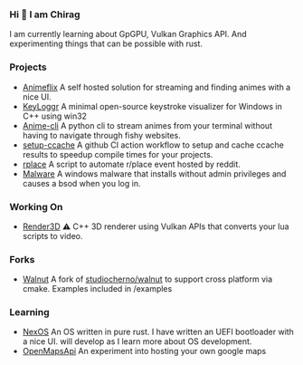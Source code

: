 ### Hi 👋 I am Chirag

I am currently learning about GpGPU, Vulkan Graphics API. And experimenting things that can be possible with rust.

### Projects

- [Animeflix](https://github.com/chirag-droid/animeflix) A self hosted solution for streaming and finding animes with a nice UI.
- [KeyLoggr](https://github.com/chirag-droid/KeyLoggr) A minimal open-source keystroke visualizer for Windows in C++ using win32
- [Anime-cli](https://github.com/chirag-droid/anime-cli) A python cli to stream animes from your terminal without having to navigate through fishy websites.
- [setup-ccache](https://github.com/marketplace/actions/setup-ccache-windows-linux-macos) A github CI action workflow to setup and cache ccache results to speedup compile times for your projects.
- [rplace](https://github.com/r/rplace) A script to automate r/place event hosted by reddit.
- [Malware](https://github.com/chirag-droid/Malware) A windows malware that installs without admin privileges and causes a bsod when you log in.

### Working On

- [Render3D](https://github.com/chirag-droid/Render3D) ⚠️ C++ 3D renderer using Vulkan APIs that converts your lua scripts to video.

### Forks

- [Walnut](https://github.com/chirag-droid/Walnut) A fork of [studiocherno/walnut](https://github.com/studiocherno/walnut) to support cross platform via cmake. Examples included in /examples

### Learning

- [NexOS](https://github.com/chirag-droid/NexOS) An OS written in pure rust. I have written an UEFI bootloader with a nice UI. will develop as I learn more about OS development.
- [OpenMapsApi](https://openmapsapi.up.railway.app/) An experiment into hosting your own google maps
